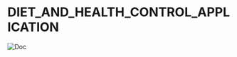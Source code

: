 # DIET_AND_HEALTH_CONTROL_APPLICATION
![Doc](https://user-images.githubusercontent.com/72611040/222012283-e0d6376c-444c-483f-b226-72306ef0a16b.png)
